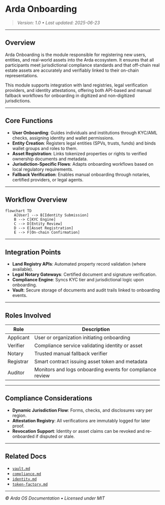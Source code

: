 # Arda Onboarding

> *Version: 1.0 • Last updated: 2025-06-23*

---

## Overview

Arda Onboarding is the module responsible for registering new users, entities, and real-world assets into the Arda ecosystem. It ensures that all participants meet jurisdictional compliance standards and that off-chain real estate assets are accurately and verifiably linked to their on-chain representations.

This module supports integration with land registries, legal verification providers, and identity attestations, offering both API-based and manual fallback workflows for onboarding in digitized and non-digitized jurisdictions.

---

## Core Functions

- **User Onboarding**: Guides individuals and institutions through KYC/AML checks, assigning identity and wallet permissions.
- **Entity Creation**: Registers legal entities (SPVs, trusts, funds) and binds wallet groups and roles to them.
- **Asset Registration**: Links tokenized properties or rights to verified ownership documents and metadata.
- **Jurisdiction-Specific Flows**: Adapts onboarding workflows based on local regulatory requirements.
- **Fallback Verification**: Enables manual onboarding through notaries, certified providers, or legal agents.

---

## Workflow Overview

```mermaid
flowchart TD
    A[User] --> B[Identity Submission]
    B --> C[KYC Engine]
    C --> D[Entity Review]
    D --> E[Asset Registration]
    E --> F[On-chain Confirmation]
```

---

## Integration Points

- **Land Registry APIs**: Automated property record validation (where available).
- **Legal Notary Gateways**: Certified document and signature verification.
- **Compliance Engine**: Syncs KYC tier and jurisdictional logic upon onboarding.
- **Vault**: Secure storage of documents and audit trails linked to onboarding events.

---

## Roles Involved

| Role | Description |
|------|-------------|
| Applicant | User or organization initiating onboarding |
| Verifier | Compliance service validating identity or asset |
| Notary | Trusted manual fallback verifier |
| Registrar | Smart contract issuing asset token and metadata |
| Auditor | Monitors and logs onboarding events for compliance review |

---

## Compliance Considerations

- **Dynamic Jurisdiction Flow**: Forms, checks, and disclosures vary per region.
- **Attestation Registry**: All verifications are immutably logged for later proof.
- **Revocation Support**: Identity or asset claims can be revoked and re-onboarded if disputed or stale.

---

## Related Docs

- [`vault.md`](./vault.md)
- [`compliance.md`](./compliance.md)
- [`identity.md`](./identity.md)
- [`token-factory.md`](./token-factory.md)

---

*© Arda OS Documentation • Licensed under MIT*
